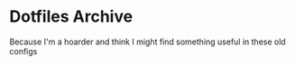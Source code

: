 # Dotfiles Archive

Because I'm a hoarder and think I might find something useful in these old configs
